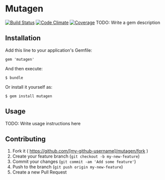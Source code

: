 # Mutagen
[![Build Status](http://img.shields.io/travis/spectra-music/mutagen-ruby/master.svg?style=flat)](https://travis-ci.org/spectra-music/mutagen-ruby)
[![Code Climate](https://img.shields.io/codeclimate/github/spectra-music/mutagen-ruby.svg?style=flat)](https://codeclimate.com/github/spectra-music/mutagen-ruby)
[![Coverage](https://img.shields.io/codeclimate/coverage/github/spectra-music/mutagen-ruby.svg?style=flat)](https://codeclimate.com/github/spectra-music/mutagen-ruby)
TODO: Write a gem description

## Installation

Add this line to your application's Gemfile:

    gem 'mutagen'

And then execute:

    $ bundle

Or install it yourself as:

    $ gem install mutagen

## Usage

TODO: Write usage instructions here

## Contributing

1. Fork it ( https://github.com/[my-github-username]/mutagen/fork )
2. Create your feature branch (`git checkout -b my-new-feature`)
3. Commit your changes (`git commit -am 'Add some feature'`)
4. Push to the branch (`git push origin my-new-feature`)
5. Create a new Pull Request
